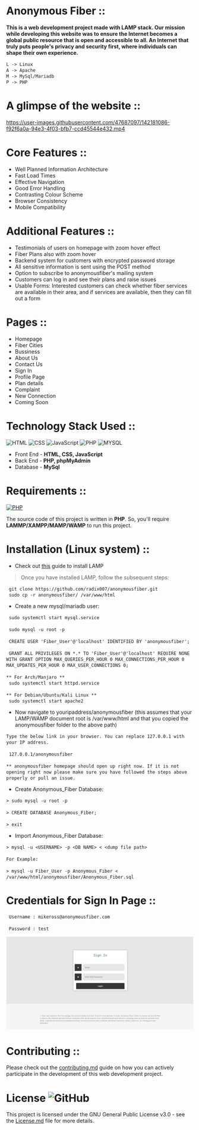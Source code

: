 # Anonymous Fiber ::

**This is a web development project made with LAMP stack. Our mission while developing this website was to ensure the Internet becomes a global public resource that is open and accessible to all. An Internet that truly puts people's privacy and security first, where individuals can shape their own experience.**

```
L -> Linux
A -> Apache
M -> MySql/Mariadb
P -> PHP
```

# A glimpse of the website ::

https://user-images.githubusercontent.com/47687097/142181086-f92f6a0a-94e3-4f03-bfb7-ccd45544e432.mp4

# Core Features ::

- Well Planned Information Architecture
- Fast Load Times
- Effective Navigation
- Good Error Handling
- Contrasting Colour Scheme
- Browser Consistency
- Mobile Compatibility

# Additional Features ::

- Testimonials of users on homepage with zoom hover effect
- Fiber Plans also with zoom hover
- Backend system for customers with encrypted password storage
- All sensitive information is sent using the POST method
- Option to subscribe to anonymousfiber's mailing system
- Customers can log in and see their plans and raise issues
- Usable Forms: Interested customers can check whether fiber services are available in their area, and if services are available, then they can fill out a form

# Pages ::

- Homepage
- Fiber Cities
- Bussiness
- About Us
- Contact Us
- Sign In
- Profile Page
- Plan details
- Complaint
- New Connection
- Coming Soon

# Technology Stack Used ::

![HTML](https://img.shields.io/badge/frontend-html-orange.svg?logo=html5&style=flat-round)
![CSS](https://img.shields.io/badge/frontend-css-yellowgreen.svg?logo=css3&style=flat-round)
![JavaScript](https://img.shields.io/badge/frontend-js-ff69b4.svg?logo=javascript&style=flat-round)
![PHP](https://img.shields.io/badge/backend-php-blue.svg?logo=php&style=flat-round)
![MYSQL](https://img.shields.io/badge/database-mysql-lightgray.svg?logo=mysql&logoColor=white&style=flat-round)

- Front End - **HTML, CSS, JavaScript**
- Back End - **PHP, phpMyAdmin**
- Database - **MySql**

# Requirements ::

[![PHP](https://img.shields.io/static/v1.svg?label=Source%20Code&message=php&logo=php&style=social)](https://github.com/radix007/anonymousfiber/)

The source code of this project is written in **PHP**. So, you'll require **LAMMP/XAMPP/MAMP/WAMP** to run this project.

# Installation (Linux system) ::

- Check out [this](https://www.tecmint.com/install-lamp-with-phpmyadmin-in-ubuntu-20-04/) guide to install LAMP

> Once you have installed LAMP, follow the subsequent steps:

```
 git clone https://github.com/radix007/anonymousfiber.git
 sudo cp -r anonymousfiber/ /var/www/html
```

- Create a new mysql/mariadb user:

```
 sudo systemctl start mysql.service

 sudo mysql -u root -p

 CREATE USER 'Fiber_User'@'localhost' IDENTIFIED BY 'anonymousfiber';

 GRANT ALL PRIVILEGES ON *.* TO 'Fiber_User'@'localhost' REQUIRE NONE WITH GRANT OPTION MAX_QUERIES_PER_HOUR 0 MAX_CONNECTIONS_PER_HOUR 0 MAX_UPDATES_PER_HOUR 0 MAX_USER_CONNECTIONS 0;

** For Arch/Manjaro **
 sudo systemctl start httpd.service

** For Debian/Ubuntu/Kali Linux **
 sudo systemctl start apache2
```

- Now navigate to youripaddress/anonymousfiber (this assumes that your LAMP/WAMP document root is /var/www/html and that you copied the anonymousfiber folder to the above path)

```
Type the below link in your browser. You can replace 127.0.0.1 with your IP address.

 127.0.0.1/anonymousfiber

** anonymousfiber homepage should open up right now. If it is not opening right now please make sure you have followed the steps above properly or pull an issue.
```

- Create Anonymous_Fiber Database:

```
> sudo mysql -u root -p

> CREATE DATABASE Anonymous_Fiber;

> exit
```

- Import Anonymous_Fiber Database:

```
> mysql -u <USERNAME> -p <DB NAME> < <dump file path>

For Example:

> mysql -u Fiber_User -p Anonymous_Fiber < /var/www/html/anonymousfiber/Anonymous_Fiber.sql

```

# Credentials for Sign In Page ::

```
 Username : mikeross@anonymousfiber.com

 Password : test

```

![Sign In Page Screenshot](Media/signinpage.png)

# Contributing ::

Please check out the [contributing.md](contributing.md) guide on how you can actively participate in the development of this web development project.

# License ![GitHub](https://img.shields.io/badge/license-GPL--3.0%20License%20-blue)

This project is licensed under the GNU General Public License v3.0 - see the [License.md](https://github.com/radix007/anonymousfiber/blob/testing/LICENSE) file for more details.
